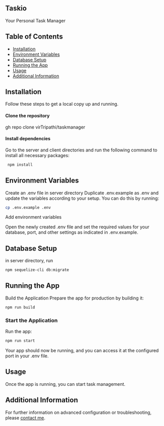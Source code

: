 ## Taskio
Your Personal Task Manager

## Table of Contents
- [Installation](#installation)
- [Environment Variables](#environment-variables)
- [Database Setup](#database-setup)
- [Running the App](#running-the-app)
- [Usage](#usage)
- [Additional Information](#additional-information)


## Installation
Follow these steps to get a local copy up and running.

#### Clone the repository
gh repo clone virTripathi/taskmanager
#### Install dependencies
Go to the server and client directories and run the following command to install all necessary packages:
``` bash
 npm install
```

## Environment Variables
Create an .env file in server directory
Duplicate .env.example as .env and update the variables according to your setup. You can do this by running:
``` bash
cp .env.example .env
```
Add environment variables

Open the newly created .env file and set the required values for your database, port, and other settings as indicated in .env.example.

## Database Setup
in server directory, run 
```bash
npm sequelize-cli db:migrate
```

## Running the App
Build the Application
Prepare the app for production by building it:
``` bash
npm run build
``` 
### Start the Application
Run the app:
``` bash
npm run start
``` 
Your app should now be running, and you can access it at the configured port in your .env file.

## Usage
Once the app is running, you can start task management.

## Additional Information
For further information on advanced configuration or troubleshooting, please [contact me](mailto:viratofficial07@gmail.com).
